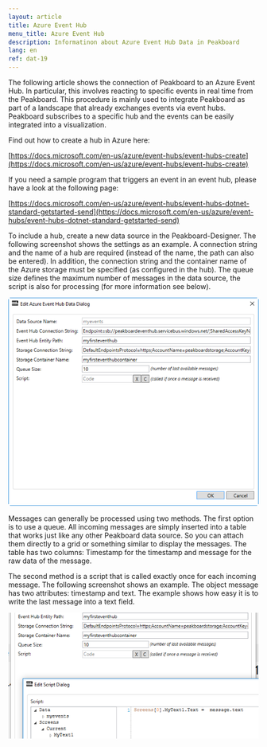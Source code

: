 ```yaml
---
layout: article
title: Azure Event Hub
menu_title: Azure Event Hub
description: Informatinon about Azure Event Hub Data in Peakboard
lang: en
ref: dat-19
---
```

The following article shows the connection of Peakboard to an Azure Event Hub. In particular, this involves reacting to specific events in real time from the Peakboard. This procedure is mainly used to integrate Peakboard as part of a landscape that already exchanges events via event hubs. Peakboard subscribes to a specific hub and the events can be easily integrated into a visualization.

Find out how to create a hub in Azure here:

[https://docs.microsoft.com/en-us/azure/event-hubs/event-hubs-create](https://docs.microsoft.com/en-us/azure/event-hubs/event-hubs-create)

If you need a sample program that triggers an event in an event hub, please have a look at the following page:

[https://docs.microsoft.com/en-us/azure/event-hubs/event-hubs-dotnet-standard-getstarted-send](https://docs.microsoft.com/en-us/azure/event-hubs/event-hubs-dotnet-standard-getstarted-send)

To include a hub, create a new data source in the Peakboard-Designer. The following screenshot shows the settings as an example. A connection string and the name of a hub are required (instead of the name, the path can also be entered). In addition, the connection string and the container name of the Azure storage must be specified (as configured in the hub). The queue size defines the maximum number of messages in the data source, the script is also for processing (for more information see below).

![image_1](/assets/images/Data_Sources/Azure_Event_Hub/DatenquellenEventHub01.png)

Messages can generally be processed using two methods. The first option is to use a queue. All incoming messages are simply inserted into a table that works just like any other Peakboard data source. So you can attach them directly to a grid or something similar to display the messages. The table has two columns: Timestamp for the timestamp and message for the raw data of the message.

The second method is a script that is called exactly once for each incoming message. The following screenshot shows an example. The object message has two attributes: timestamp and text. The example shows how easy it is to write the last message into a text field.

![image_1](/assets/images/Data_Sources/Azure_Event_Hub/DatenquellenEventHub02.png)
